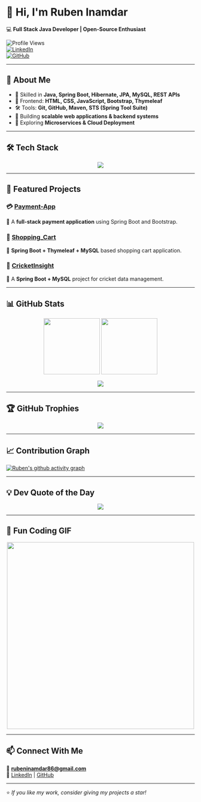 # 👋 Hi, I'm Ruben Inamdar  
💻 **Full Stack Java Developer | Open-Source Enthusiast**  

![Profile Views](https://komarev.com/ghpvc/?username=CodeByRubenInamdar&color=blue)  
[![LinkedIn](https://img.shields.io/badge/LinkedIn-Ruben%20Inamdar-blue?logo=linkedin)](https://www.linkedin.com/in/ruben-inamdar)  
[![GitHub](https://img.shields.io/badge/GitHub-CodeByRubenInamdar-black?logo=github)](https://github.com/CodeByRubenInamdar)  

---

## 🚀 About Me
- 🔹 Skilled in **Java, Spring Boot, Hibernate, JPA, MySQL, REST APIs**  
- 🎨 Frontend: **HTML, CSS, JavaScript, Bootstrap, Thymeleaf**  
- 🛠️ Tools: **Git, GitHub, Maven, STS (Spring Tool Suite)**  
- 🚀 Building **scalable web applications & backend systems**  
- 🌱 Exploring **Microservices & Cloud Deployment**  

---

## 🛠️ Tech Stack  
<p align="center">
  <img src="https://skillicons.dev/icons?i=java,spring,mysql,hibernate,html,css,js,bootstrap,git,maven" />
</p>

---

## 📂 Featured Projects  

### 💳 [Payment-App](https://github.com/CodeByRubenInamdar/PayApp)  
📌 A **full-stack payment application** using Spring Boot and Bootstrap.  

### 🛒 [Shopping_Cart](https://github.com/CodeByRubenInamdar/SaiVijayArt-s-E-commerce-web-site)  
📌 **Spring Boot + Thymeleaf + MySQL** based shopping cart application.  

### 🏏 [CricketInsight](https://github.com/CodeByRubenInamdar/CricketInsight)  
📌 A **Spring Boot + MySQL** project for cricket data management.  


---

## 📊 GitHub Stats  
<p align="center">
  <img src="https://github-readme-stats.vercel.app/api?username=CodeByRubenInamdar&show_icons=true&theme=radical" height="150">
  <img src="https://github-readme-stats.vercel.app/api/top-langs/?username=CodeByRubenInamdar&layout=compact&theme=radical" height="150">
</p>

<p align="center">
  <img src="https://streak-stats.demolab.com?user=CodeByRubenInamdar&theme=radical&hide_border=true" />
</p>

---

## 🏆 GitHub Trophies  
<p align="center">
  <img src="https://github-profile-trophy.vercel.app/?username=CodeByRubenInamdar&theme=radical&no-frame=true&margin-w=15" />
</p>

---

## 📈 Contribution Graph  
[![Ruben's github activity graph](https://github-readme-activity-graph.vercel.app/graph?username=CodeByRubenInamdar&theme=react-dark)](https://github.com/ashutosh00710/github-readme-activity-graph)  

---

## 💡 Dev Quote of the Day  
<p align="center">
  <img src="https://quotes-github-readme.vercel.app/api?type=horizontal&theme=radical" />
</p>

---

## 🎯 Fun Coding GIF  
<p align="center">
  <img src="https://media.giphy.com/media/qgQUggAC3Pfv687qPC/giphy.gif" width="500" />
</p>

---

## 📫 Connect With Me  
📧 **rubeninamdar86@gmail.com**  
🔗 [LinkedIn](https://www.linkedin.com/in/ruben-inamdar) | [GitHub](https://github.com/CodeByRubenInamdar)

---

⭐ *If you like my work, consider giving my projects a star!*
